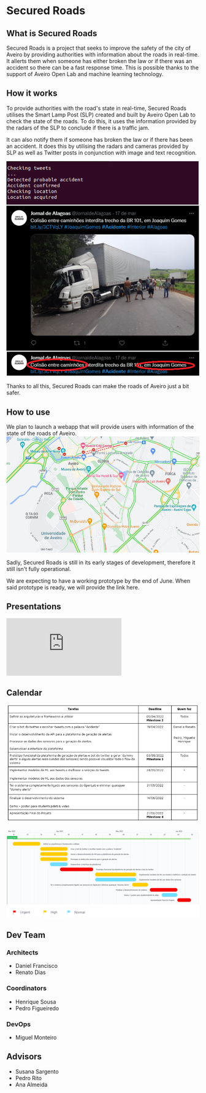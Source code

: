 # Secured Roads

## What is Secured Roads

Secured Roads is a project that seeks to improve the safety of the city of Aveiro by providing authorities with information about the roads in real-time. It allerts them when someone has either broken the law or if there was an accident so there can be a fast response time. This is possible thanks to the support of Aveiro Open Lab and machine learning technology.


## How it works

To provide authorities with the road's state in real-time, Secured Roads utilises the Smart Lamp Post (SLP) created and built by Aveiro Open Lab to check the state of the roads. To do this, it uses the information provided by the radars of the SLP to conclude if there is a traffic jam. 

It can also notify them if someone has broken the law or if there has been an accident. It does this by utilising the radars and cameras provided by SLP as well as Twitter posts in conjunction with image and text recognition.

![](images/Tweet.png)

Thanks to all this, Secured Roads can make the roads of Aveiro just a bit safer.


## How to use

We plan to launch a webapp that will provide users with information of the state of the roads of Aveiro.
![](images/traffic_ex.png)

Sadly, Secured Roads is still in its early stages of development, therefore it still isn't fully operational.

We are expecting to have a working prototype by the end of June.
When said prototype is ready, we will provide the link here.


## Presentations

![1st Presentation](https://lazyprogramer.github.io/Secured_Roads/presentations/Milestone%201%20-%20Inception%20Phase.pdf)

## Calendar

![](images/Calendario_1.png)

![](images/Calendario_2.png)

## Dev Team

### Architects
- Daniel Francisco
- Renato Dias

### Coordinators
- Henrique Sousa
- Pedro Figueiredo

### DevOps
- Miguel Monteiro


## Advisors

- Susana Sargento
- Pedro Rito
- Ana Almeida
